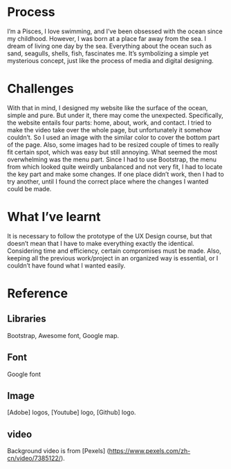 # Process
I’m a Pisces, I love swimming, and I’ve been obsessed with the ocean since my childhood. However, I was born at a place far away from the sea. I dream of living one day by the sea. Everything about the ocean such as sand, seagulls, shells, fish, fascinates me. It’s symbolizing a simple yet mysterious concept, just like the process of media and digital designing. 
# Challenges
With that in mind, I designed my website like the surface of the ocean, simple and pure. But under it, there may come the unexpected. Specifically, the website entails four parts: home, about, work, and contact. I tried to make the video take over the whole page, but unfortunately it somehow couldn’t. So I used an image with the similar color to cover the bottom part of the page. Also, some images had to be resized couple of times to really fit certain spot, which was easy but still annoying. What seemed the most overwhelming was the menu part. Since I had to use Bootstrap, the menu from which looked quite weirdly unbalanced and not very fit, I had to locate the key part and make some changes. If one place didn’t work, then I had to try another, until I found the correct place where the changes I wanted could be made. 
# What I’ve learnt
It is necessary to follow the prototype of the UX Design course, but that doesn’t mean that I have to make everything exactly the identical. Considering time and efficiency, certain compromises must be made. Also, keeping all the previous work/project in an organized way is essential, or I couldn’t have found what I wanted easily. 
# Reference
## Libraries
Bootstrap, Awesome font, Google map.
## Font
Google font
## Image
[Adobe] logos, [Youtube] logo, [Github] logo.
## video
Background video is from [Pexels] (https://www.pexels.com/zh-cn/video/7385122/).